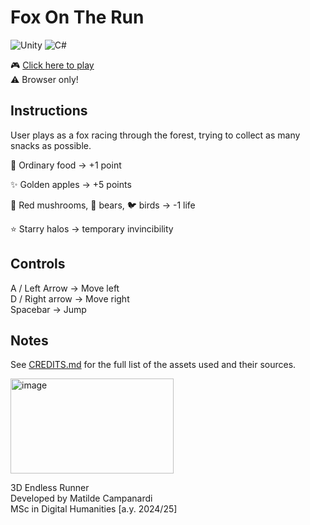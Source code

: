 # Fox On The Run

![Unity](https://img.shields.io/badge/Unity-6000.0.51f1-black?logo=unity)
![C#](https://img.shields.io/badge/C%23-239120?logo=c-sharp&logoColor=white)

🎮 [Click here to play](https://matildecmp.itch.io/fox-on-the-run) </br>
⚠️ Browser only!

## Instructions

User plays as a fox racing through the forest, trying to collect as many snacks as possible.

🍎 Ordinary food → +1 point

✨ Golden apples → +5 points

🍄 Red mushrooms, 🐻 bears, 🐦 birds → -1 life

⭐ Starry halos → temporary invincibility

## Controls

A / Left Arrow → Move left </br>
D / Right arrow → Move right </br>
Spacebar → Jump

## Notes

See [CREDITS.md](CREDITS.md) for the full list of the assets used and their sources.

<img width="261" height="152" alt="image" src="https://github.com/user-attachments/assets/95ca31b2-11f9-4825-a934-4a4c7864e535" />

3D Endless Runner <br/>
Developed by Matilde Campanardi <br/>
MSc in Digital Humanities [a.y. 2024/25]
